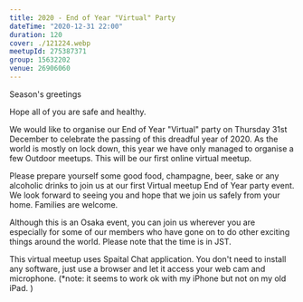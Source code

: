 ```yaml
---
title: 2020 - End of Year "Virtual" Party
dateTime: "2020-12-31 22:00"
duration: 120
cover: ./121224.webp
meetupId: 275387371
group: 15632202
venue: 26906060
---
```


Season's greetings

Hope all of you are safe and healthy.

We would like to organise our End of Year "Virtual" party on Thursday 31st December to celebrate the passing of this dreadful year of 2020. As the world is mostly on lock down, this year we have only managed to organise a few Outdoor meetups. This will be our first online virtual meetup.

Please prepare yourself some good food, champagne, beer, sake or any alcoholic drinks to join us at our first Virtual meetup End of Year party event. We look forward to seeing you and hope that we join us safely from your home. Families are welcome.

Although this is an Osaka event, you can join us wherever you are especially for some of our members who have gone on to do other exciting things around the world. Please note that the time is in JST.

This virtual meetup uses Spaital Chat application. You don't need to install any software, just use a browser and let it access your web cam and microphone. (\*note: it seems to work ok with my iPhone but not on my old iPad. )
